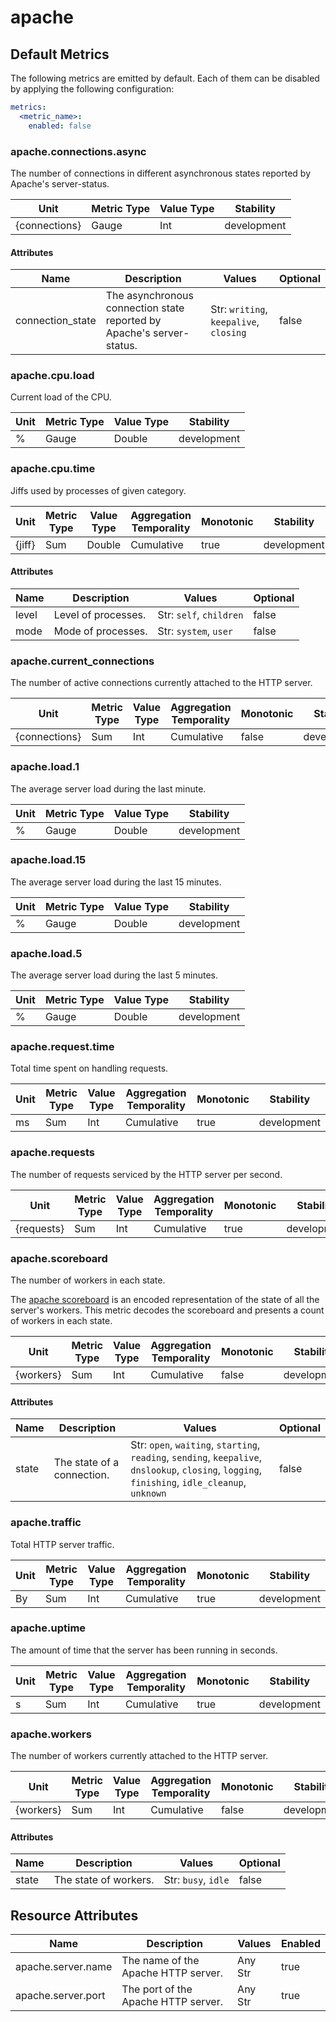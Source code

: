 [comment]: <> (Code generated by mdatagen. DO NOT EDIT.)

# apache

## Default Metrics

The following metrics are emitted by default. Each of them can be disabled by applying the following configuration:

```yaml
metrics:
  <metric_name>:
    enabled: false
```

### apache.connections.async

The number of connections in different asynchronous states reported by Apache's server-status.

| Unit | Metric Type | Value Type | Stability |
| ---- | ----------- | ---------- | --------- |
| {connections} | Gauge | Int | development |

#### Attributes

| Name | Description | Values | Optional |
| ---- | ----------- | ------ | -------- |
| connection_state | The asynchronous connection state reported by Apache's server-status. | Str: ``writing``, ``keepalive``, ``closing`` | false |

### apache.cpu.load

Current load of the CPU.

| Unit | Metric Type | Value Type | Stability |
| ---- | ----------- | ---------- | --------- |
| % | Gauge | Double | development |

### apache.cpu.time

Jiffs used by processes of given category.

| Unit | Metric Type | Value Type | Aggregation Temporality | Monotonic | Stability |
| ---- | ----------- | ---------- | ----------------------- | --------- | --------- |
| {jiff} | Sum | Double | Cumulative | true | development |

#### Attributes

| Name | Description | Values | Optional |
| ---- | ----------- | ------ | -------- |
| level | Level of processes. | Str: ``self``, ``children`` | false |
| mode | Mode of processes. | Str: ``system``, ``user`` | false |

### apache.current_connections

The number of active connections currently attached to the HTTP server.

| Unit | Metric Type | Value Type | Aggregation Temporality | Monotonic | Stability |
| ---- | ----------- | ---------- | ----------------------- | --------- | --------- |
| {connections} | Sum | Int | Cumulative | false | development |

### apache.load.1

The average server load during the last minute.

| Unit | Metric Type | Value Type | Stability |
| ---- | ----------- | ---------- | --------- |
| % | Gauge | Double | development |

### apache.load.15

The average server load during the last 15 minutes.

| Unit | Metric Type | Value Type | Stability |
| ---- | ----------- | ---------- | --------- |
| % | Gauge | Double | development |

### apache.load.5

The average server load during the last 5 minutes.

| Unit | Metric Type | Value Type | Stability |
| ---- | ----------- | ---------- | --------- |
| % | Gauge | Double | development |

### apache.request.time

Total time spent on handling requests.

| Unit | Metric Type | Value Type | Aggregation Temporality | Monotonic | Stability |
| ---- | ----------- | ---------- | ----------------------- | --------- | --------- |
| ms | Sum | Int | Cumulative | true | development |

### apache.requests

The number of requests serviced by the HTTP server per second.

| Unit | Metric Type | Value Type | Aggregation Temporality | Monotonic | Stability |
| ---- | ----------- | ---------- | ----------------------- | --------- | --------- |
| {requests} | Sum | Int | Cumulative | true | development |

### apache.scoreboard

The number of workers in each state.

The [apache scoreboard](https://metacpan.org/pod/Apache::Scoreboard#DESCRIPTION) is an encoded representation of the state of all the server's workers. This metric decodes the scoreboard and presents a count of workers in each state.

| Unit | Metric Type | Value Type | Aggregation Temporality | Monotonic | Stability |
| ---- | ----------- | ---------- | ----------------------- | --------- | --------- |
| {workers} | Sum | Int | Cumulative | false | development |

#### Attributes

| Name | Description | Values | Optional |
| ---- | ----------- | ------ | -------- |
| state | The state of a connection. | Str: ``open``, ``waiting``, ``starting``, ``reading``, ``sending``, ``keepalive``, ``dnslookup``, ``closing``, ``logging``, ``finishing``, ``idle_cleanup``, ``unknown`` | false |

### apache.traffic

Total HTTP server traffic.

| Unit | Metric Type | Value Type | Aggregation Temporality | Monotonic | Stability |
| ---- | ----------- | ---------- | ----------------------- | --------- | --------- |
| By | Sum | Int | Cumulative | true | development |

### apache.uptime

The amount of time that the server has been running in seconds.

| Unit | Metric Type | Value Type | Aggregation Temporality | Monotonic | Stability |
| ---- | ----------- | ---------- | ----------------------- | --------- | --------- |
| s | Sum | Int | Cumulative | true | development |

### apache.workers

The number of workers currently attached to the HTTP server.

| Unit | Metric Type | Value Type | Aggregation Temporality | Monotonic | Stability |
| ---- | ----------- | ---------- | ----------------------- | --------- | --------- |
| {workers} | Sum | Int | Cumulative | false | development |

#### Attributes

| Name | Description | Values | Optional |
| ---- | ----------- | ------ | -------- |
| state | The state of workers. | Str: ``busy``, ``idle`` | false |

## Resource Attributes

| Name | Description | Values | Enabled |
| ---- | ----------- | ------ | ------- |
| apache.server.name | The name of the Apache HTTP server. | Any Str | true |
| apache.server.port | The port of the Apache HTTP server. | Any Str | true |

